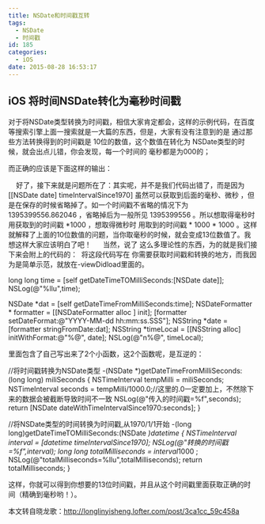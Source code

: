 ```yaml
---
title: NSDate和时间戳互转
tags:
  - NSDate
  - 时间戳
id: 185
categories:
  - iOS
date: 2015-08-28 16:53:17
---
```


## iOS 将时间NSDate转化为毫秒时间戳

对于将NSDate类型转换为时间戳，相信大家肯定都会，这样的示例代码，在百度等搜索引擎上面一搜索就是一大篇的东西，但是，大家有没有注意到的是 通过那些方法转换得到的时间戳是 10位的数值，这个数值在转化为 NSDate类型的时候，就会出点儿错，你会发现，每一个时间的 毫秒都是为000的；&nbsp;

而正确的应该是下面这样的输出：&nbsp;

&nbsp;&nbsp;&nbsp; 好了，接下来就是问题所在了：其实呢，并不是我们代码出错了，而是因为 [[NSDate date] timeIntervalSince1970] 虽然可以获取到后面的毫秒、微秒 ，但是在保存的时候省略掉了。如一个时间戳不省略的情况下为 1395399556.862046 ，省略掉后为一般所见 1395399556 。所以想取得毫秒时用获取到的时间戳 *1000 ，想取得微秒时 用取到的时间戳 * 1000 * 1000 。这样就解释了上面的10位数值的问题，当你取毫秒的时候，就会变成13位数值了。我想这样大家应该明白了吧！&nbsp;
&nbsp;&nbsp;&nbsp; 当然，说了 这么多理论性的东西，为的就是我们接下来会附上的代码的：&nbsp;
将这段代码写在 你需要获取时间戳和转换的地方，而我因为是简单示范，就放在-viewDidload里面的。&nbsp;

long long time = [self getDateTimeTOMilliSeconds:[NSDate date]];
NSLog(@&quot;%llu&quot;,time);

NSDate *dat = [self getDateTimeFromMilliSeconds:time];
NSDateFormatter * formatter = [[NSDateFormatter alloc ] init];
[formatter setDateFormat:@&quot;YYYY-MM-dd hh:mm:ss.SSS&quot;];
NSString *date = [formatter stringFromDate:dat];
NSString *timeLocal = [[NSString alloc] initWithFormat:@&quot;%@&quot;, date];
NSLog(@&quot;n%@&quot;, timeLocal);

里面包含了自己写出来了2个小函数，这2个函数呢，是互逆的：&nbsp;

//将时间戳转换为NSDate类型
-(NSDate *)getDateTimeFromMilliSeconds:(long long) miliSeconds
{
NSTimeInterval tempMilli = miliSeconds;
NSTimeInterval seconds = tempMilli/1000.0;//这里的.0一定要加上，不然除下来的数据会被截断导致时间不一致
NSLog(@&quot;传入的时间戳=%f&quot;,seconds);
return [NSDate dateWithTimeIntervalSince1970:seconds];
}

//将NSDate类型的时间转换为时间戳,从1970/1/1开始
-(long long)getDateTimeTOMilliSeconds:(NSDate *)datetime
{
NSTimeInterval interval = [datetime timeIntervalSince1970];
NSLog(@&quot;转换的时间戳=%f&quot;,interval);
long long totalMilliseconds = interval*1000 ;
NSLog(@&quot;totalMilliseconds=%llu&quot;,totalMilliseconds);
return totalMilliseconds;
}

这样，你就可以得到你想要的13位时间戳，并且从这个时间戳里面获取正确的时间（精确到毫秒哟！）。&nbsp;

本文转自晓龙歌：http://longlinyisheng.lofter.com/post/3ca1cc_59c458a